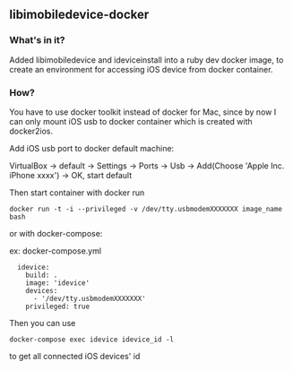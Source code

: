 ## libimobiledevice-docker

### What's in it?
Added libimobiledevice and ideviceinstall into a ruby dev docker image, to create an environment for accessing iOS device from docker container.

### How?
You have to use docker toolkit instead of docker for Mac, since by now I can only mount iOS usb to docker container which is created with docker2ios. 

Add iOS usb port to docker default machine: 

VirtualBox -> default -> Settings -> Ports -> Usb -> Add(Choose 'Apple Inc. iPhone xxxx') -> OK, start default

Then start container with docker run
```
docker run -t -i --privileged -v /dev/tty.usbmodemXXXXXXX image_name bash
``` 

or with docker-compose:

ex: docker-compose.yml
```
  idevice:
    build: .
    image: 'idevice'
    devices:
      - '/dev/tty.usbmodemXXXXXXX'
    privileged: true
```

Then you can use 
```
docker-compose exec idevice idevice_id -l
```

to get all connected iOS devices' id
